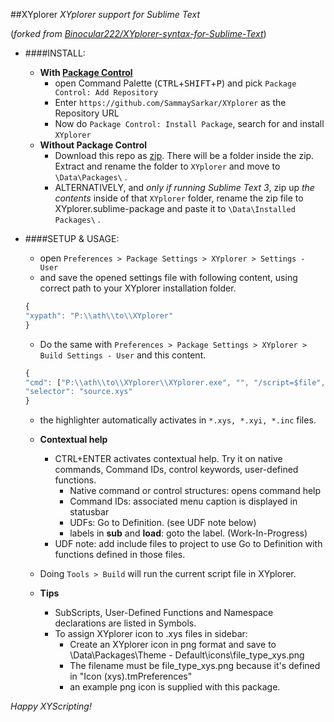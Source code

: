 ##XYplorer
*XYplorer support for Sublime Text*

(*forked from [Binocular222/XYplorer-syntax-for-Sublime-Text](https://github.com/Binocular222/XYplorer-syntax-for-Sublime-Text)*)

- ####INSTALL:
	+ **With [Package Control](https://packagecontrol.io/)**
		- open Command Palette (<kbd>CTRL</kbd>+<kbd>SHIFT</kbd>+<kbd>P</kbd>) and pick `Package Control: Add Repository`
		- Enter `https://github.com/SammaySarkar/XYplorer` as the Repository URL
		- Now do `Package Control: Install Package`, search for and install `XYplorer`
	+ **Without Package Control**
		- Download this repo as [zip](https://github.com/SammaySarkar/XYplorer/archive/master.zip).
		  There will be a folder inside the zip. Extract and rename the folder to `XYplorer` and move to ` \Data\Packages\ ` .
		- ALTERNATIVELY, and *only if running Sublime Text 3*, zip up *the contents* inside of that `XYplorer` folder,
		  rename the zip file to XYplorer.sublime-package and paste it to ` \Data\Installed Packages\ ` .

- ####SETUP & USAGE:
	+ open `Preferences > Package Settings > XYplorer > Settings - User`
	+ and save the opened settings file with following content, using correct path to your XYplorer installation folder.
	```js
	{
	"xypath": "P:\\ath\\to\\XYplorer"
	}
	```
	+ Do the same with `Preferences > Package Settings > XYplorer > Build Settings - User` and this content.
	```js
	{
	"cmd": ["P:\\ath\\to\\XYplorer\\XYplorer.exe", "", "/script=$file", "/flg=2"],
	"selector": "source.xys"
	}
	```
	+ the highlighter automatically activates in `*.xys, *.xyi, *.inc` files.
	+ **Contextual help**
		- CTRL+ENTER activates contextual help. Try it on native commands, Command IDs, control keywords, user-defined functions.
			+ Native command or control structures: opens command help
			+ Command IDs: associated menu caption is displayed in statusbar
			+ UDFs: Go to Definition. (see UDF note below)
			+ labels in **sub** and **load**: goto the label. (Work-In-Progress)
		- UDF note: add include files to project to use Go to Definition with functions defined in those files.

	+ Doing `Tools > Build` will run the current script file in XYplorer.

	+ **Tips**
		- SubScripts, User-Defined Functions and Namespace declarations are listed in Symbols.
		- To assign XYplorer icon to .xys files in sidebar:
			- Create an XYplorer icon in png format and save to \Data\Packages\Theme - Default\icons\file_type_xys.png
			- The filename must be file_type_xys.png because it's defined in "Icon (xys).tmPreferences"
			- an example png icon is supplied with this package.

*Happy XYScripting!*
